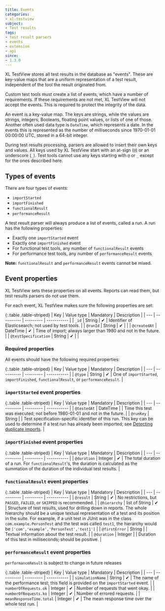 ```yaml
---
title: Events
categories:
- xl-testview
subject:
- Test results
tags:
- test result parsers
- events
- extension
- api
since:
- 1.3.0
---
```


XL TestView stores all test results in the database as "events". These are key-value maps that are a uniform representation of a test result, independent of the tool the result originated from.

Custom test tools must create a list of events, which have a number of requirements. If these requirements are not met, XL TestView will not accept the events. This is required to protect the integrity of the data.

An event is a key-value map. The keys are strings, while the values are strings, integers, Booleans, floating point values, or lists of one of those. Another often used data type is `DateTime`, which represents a date. In the events this is represented as the number of milliseconds since 1970-01-01 00:00:00 UTC, stored in a 64-bit integer.

During test results processing, parsers are allowed to insert their own keys and values. All keys used by XL TestView start with an at-sign (`@`) or an underscore (`_`). Test tools cannot use any keys starting with `@` or `_` except for the ones described here.

## Types of events

There are four types of events:

* `importStarted`
* `importFinished`
* `functionalResult`
* `performanceResult`

A test result parser will always produce a list of events, called a run. A run has the following properties:

* Exactly one `importStarted` event
* Exactly one `importFinished` event
* For functional test tools, any number of `functionalResult` events
* For performance test tools, any number of `performanceResult` events

**Note:** `functionalResult` and `performanceResult` events cannot be mixed.

## Event properties

XL TestView sets these properties on all events. Reports can read them, but test results parsers do not use them.

For each event, XL TestView makes sure the following properties are set:

{:.table .table-striped}
| Key | Value type | Mandatory | Description |
| --- | ---------- | --------- | ----------- |
| `_id` | String | &#x2714; | Identifier of Elasticsearch; not used by test tools. |
| `@runId` | String | &#x2714; | |
| `@createdAt` | DateTime | &#x2714;	| Time of import; always larger than 1980 and not in the future. |
| `@testSpecification` | String | &#x2714; | |

### Required properties

All events should have the following required properties:

{:.table .table-striped}
| Key | Value type | Mandatory | Description |
| --- | ---------- | --------- | ----------- |
| `@type` | String | &#x2714; | One of `importStarted`, `importFinished`, `functionalResult`, or `performanceResult`. |

### `importStarted` event properties

{:.table .table-striped}
| Key | Value type | Mandatory | Description |
| --- | ---------- | --------- | ----------- |
| `@testedAt` | DateTime | | Time this test was executed; not before 1980-01-01 and not in the future. |
| `@runKey` | String | | Test specification-specific identifier of this run. This key can be used to determine if a test run has already been imported; see [Detecting duplicate imports](/xl-testview/how-to/detect-duplicate-imports.html). |

### `importFinished` event properties

{:.table .table-striped}
| Key | Value type | Mandatory | Description |
| --- | ---------- | --------- | ----------- |
| `@duration` | Integer | &#x2714; | The total duration of a run. For `functionalResult`'s, the duration is calculated as the summation of the duration of the individual test results. |

### `functionalResult` event properties

{:.table .table-striped}
| Key | Value type | Mandatory | Description |
| --- | ---------- | --------- | ----------- |
| `@result` | String | &#x2714; | No restrictions, but `PASSED`, `FAILED`, or `SKIPPED` is recommended. |
| `@hierarchy` | list of String | &#x2714; | Structure of test results, used for drilling down in reports. The whole hierarchy should be a unique textual representation of a test and its position in the suite. For example, if a unit test in JUnit was in the class `com.example.PersonTest` and the test was called `test1`, the hierarchy would be `['com','example','PersonTest','test1']` |
| `@firstError` | String | | Textual information about the test result. |
| `@duration` | Integer | | Duration of this test in milliseconds; should be positive. |

### `performanceResult` event properties

`performanceResult` is subject to change in future releases

{:.table .table-striped}
| Key | Value type | Mandatory | Description |
| --- | ---------- | --------- | ----------- |
| `simulationName` | String | &#x2714; | The name of the performance test; this field is provided on the `importStarted` event. |
| `numberOfRequests.ok` | Integer | &#x2714; | Number of requests that went okay. |
| `numberOfRequests.ko` | Integer | &#x2714; | Number of errored requests. |
| `meanResponseTime.total` | Integer | &#x2714; | The mean response time over the whole test run. |
